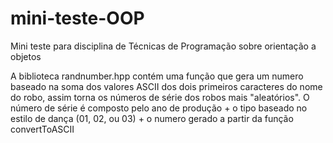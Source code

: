 # mini-teste-OOP
 Mini teste para disciplina de Técnicas de Programação sobre orientação a objetos

A biblioteca randnumber.hpp contém uma função que gera um numero baseado na soma dos valores ASCII dos dois primeiros caracteres do nome do robo, assim torna os números de série dos robos mais "aleatórios".
O número de série é composto pelo ano de produção + o tipo baseado no estilo de dança (01, 02, ou 03) + o numero gerado a partir da função convertToASCII
